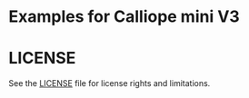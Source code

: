 # Examples for Calliope mini V3

# LICENSE
See the [LICENSE](../../LICENSE) file for license rights and limitations.